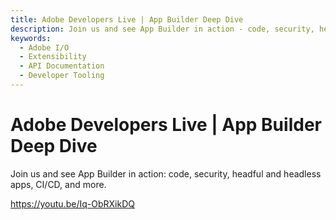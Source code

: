 ```yaml
---
title: Adobe Developers Live | App Builder Deep Dive
description: Join us and see App Builder in action - code, security, headfull and headless apps, CI/CD and more. 
keywords:
  - Adobe I/O
  - Extensibility
  - API Documentation
  - Developer Tooling  
---
```


# Adobe Developers Live | App Builder Deep Dive

Join us and see App Builder in action: code, security, headful and headless apps, CI/CD, and more.

<Embed slots="video"/>

<https://youtu.be/Iq-ObRXikDQ>
